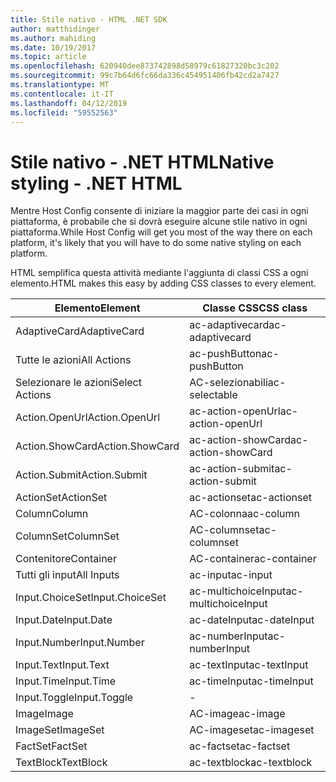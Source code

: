 ```yaml
---
title: Stile nativo - HTML .NET SDK
author: matthidinger
ms.author: mahiding
ms.date: 10/19/2017
ms.topic: article
ms.openlocfilehash: 620940dee873742898d58979c61827320bc3c202
ms.sourcegitcommit: 99c7b64d6fc66da336c454951406fb42cd2a7427
ms.translationtype: MT
ms.contentlocale: it-IT
ms.lasthandoff: 04/12/2019
ms.locfileid: "59552563"
---
```

# <a name="native-styling---net-html"></a><span data-ttu-id="f9640-102">Stile nativo - .NET HTML</span><span class="sxs-lookup"><span data-stu-id="f9640-102">Native styling - .NET HTML</span></span>

<span data-ttu-id="f9640-103">Mentre Host Config consente di iniziare la maggior parte dei casi in ogni piattaforma, è probabile che si dovrà eseguire alcune stile nativo in ogni piattaforma.</span><span class="sxs-lookup"><span data-stu-id="f9640-103">While Host Config will get you most of the way there on each platform, it's likely that you will have to do some native styling on each platform.</span></span> 

<span data-ttu-id="f9640-104">HTML semplifica questa attività mediante l'aggiunta di classi CSS a ogni elemento.</span><span class="sxs-lookup"><span data-stu-id="f9640-104">HTML makes this easy by adding CSS classes to every element.</span></span>

| <span data-ttu-id="f9640-105">Elemento</span><span class="sxs-lookup"><span data-stu-id="f9640-105">Element</span></span> | <span data-ttu-id="f9640-106">Classe CSS</span><span class="sxs-lookup"><span data-stu-id="f9640-106">CSS class</span></span> |
|---|---|
| <span data-ttu-id="f9640-107">AdaptiveCard</span><span class="sxs-lookup"><span data-stu-id="f9640-107">AdaptiveCard</span></span> | <span data-ttu-id="f9640-108">ac-adaptivecard</span><span class="sxs-lookup"><span data-stu-id="f9640-108">ac-adaptivecard</span></span> |
| <span data-ttu-id="f9640-109">Tutte le azioni</span><span class="sxs-lookup"><span data-stu-id="f9640-109">All Actions</span></span> | <span data-ttu-id="f9640-110">ac-pushButton</span><span class="sxs-lookup"><span data-stu-id="f9640-110">ac-pushButton</span></span> | 
| <span data-ttu-id="f9640-111">Selezionare le azioni</span><span class="sxs-lookup"><span data-stu-id="f9640-111">Select Actions</span></span> | <span data-ttu-id="f9640-112">AC-selezionabili</span><span class="sxs-lookup"><span data-stu-id="f9640-112">ac-selectable</span></span> |
| <span data-ttu-id="f9640-113">Action.OpenUrl</span><span class="sxs-lookup"><span data-stu-id="f9640-113">Action.OpenUrl</span></span>  | <span data-ttu-id="f9640-114">ac-action-openUrl</span><span class="sxs-lookup"><span data-stu-id="f9640-114">ac-action-openUrl</span></span> |
| <span data-ttu-id="f9640-115">Action.ShowCard</span><span class="sxs-lookup"><span data-stu-id="f9640-115">Action.ShowCard</span></span> | <span data-ttu-id="f9640-116">ac-action-showCard</span><span class="sxs-lookup"><span data-stu-id="f9640-116">ac-action-showCard</span></span> |
| <span data-ttu-id="f9640-117">Action.Submit</span><span class="sxs-lookup"><span data-stu-id="f9640-117">Action.Submit</span></span>  | <span data-ttu-id="f9640-118">ac-action-submit</span><span class="sxs-lookup"><span data-stu-id="f9640-118">ac-action-submit</span></span>  |
| <span data-ttu-id="f9640-119">ActionSet</span><span class="sxs-lookup"><span data-stu-id="f9640-119">ActionSet</span></span> | <span data-ttu-id="f9640-120">ac-actionset</span><span class="sxs-lookup"><span data-stu-id="f9640-120">ac-actionset</span></span> |
| <span data-ttu-id="f9640-121">Column</span><span class="sxs-lookup"><span data-stu-id="f9640-121">Column</span></span> | <span data-ttu-id="f9640-122">AC-colonna</span><span class="sxs-lookup"><span data-stu-id="f9640-122">ac-column</span></span> |
| <span data-ttu-id="f9640-123">ColumnSet</span><span class="sxs-lookup"><span data-stu-id="f9640-123">ColumnSet</span></span> | <span data-ttu-id="f9640-124">AC-columnset</span><span class="sxs-lookup"><span data-stu-id="f9640-124">ac-columnset</span></span> |
| <span data-ttu-id="f9640-125">Contenitore</span><span class="sxs-lookup"><span data-stu-id="f9640-125">Container</span></span> | <span data-ttu-id="f9640-126">AC-container</span><span class="sxs-lookup"><span data-stu-id="f9640-126">ac-container</span></span> |
| <span data-ttu-id="f9640-127">Tutti gli input</span><span class="sxs-lookup"><span data-stu-id="f9640-127">All Inputs</span></span> | <span data-ttu-id="f9640-128">ac-input</span><span class="sxs-lookup"><span data-stu-id="f9640-128">ac-input</span></span> |
| <span data-ttu-id="f9640-129">Input.ChoiceSet</span><span class="sxs-lookup"><span data-stu-id="f9640-129">Input.ChoiceSet</span></span> | <span data-ttu-id="f9640-130">ac-multichoiceInput</span><span class="sxs-lookup"><span data-stu-id="f9640-130">ac-multichoiceInput</span></span>  |
| <span data-ttu-id="f9640-131">Input.Date</span><span class="sxs-lookup"><span data-stu-id="f9640-131">Input.Date</span></span> | <span data-ttu-id="f9640-132">ac-dateInput</span><span class="sxs-lookup"><span data-stu-id="f9640-132">ac-dateInput</span></span> |
| <span data-ttu-id="f9640-133">Input.Number</span><span class="sxs-lookup"><span data-stu-id="f9640-133">Input.Number</span></span> | <span data-ttu-id="f9640-134">ac-numberInput</span><span class="sxs-lookup"><span data-stu-id="f9640-134">ac-numberInput</span></span> |
| <span data-ttu-id="f9640-135">Input.Text</span><span class="sxs-lookup"><span data-stu-id="f9640-135">Input.Text</span></span> | <span data-ttu-id="f9640-136">ac-textInput</span><span class="sxs-lookup"><span data-stu-id="f9640-136">ac-textInput</span></span> |
| <span data-ttu-id="f9640-137">Input.Time</span><span class="sxs-lookup"><span data-stu-id="f9640-137">Input.Time</span></span> | <span data-ttu-id="f9640-138">ac-timeInput</span><span class="sxs-lookup"><span data-stu-id="f9640-138">ac-timeInput</span></span> |
| <span data-ttu-id="f9640-139">Input.Toggle</span><span class="sxs-lookup"><span data-stu-id="f9640-139">Input.Toggle</span></span>| - |
| <span data-ttu-id="f9640-140">Image</span><span class="sxs-lookup"><span data-stu-id="f9640-140">Image</span></span>  | <span data-ttu-id="f9640-141">AC-image</span><span class="sxs-lookup"><span data-stu-id="f9640-141">ac-image</span></span> |
| <span data-ttu-id="f9640-142">ImageSet</span><span class="sxs-lookup"><span data-stu-id="f9640-142">ImageSet</span></span>  | <span data-ttu-id="f9640-143">AC-imageset</span><span class="sxs-lookup"><span data-stu-id="f9640-143">ac-imageset</span></span> |
| <span data-ttu-id="f9640-144">FactSet</span><span class="sxs-lookup"><span data-stu-id="f9640-144">FactSet</span></span> | <span data-ttu-id="f9640-145">ac-factset</span><span class="sxs-lookup"><span data-stu-id="f9640-145">ac-factset</span></span> |
| <span data-ttu-id="f9640-146">TextBlock</span><span class="sxs-lookup"><span data-stu-id="f9640-146">TextBlock</span></span>  | <span data-ttu-id="f9640-147">ac-textblock</span><span class="sxs-lookup"><span data-stu-id="f9640-147">ac-textblock</span></span> |